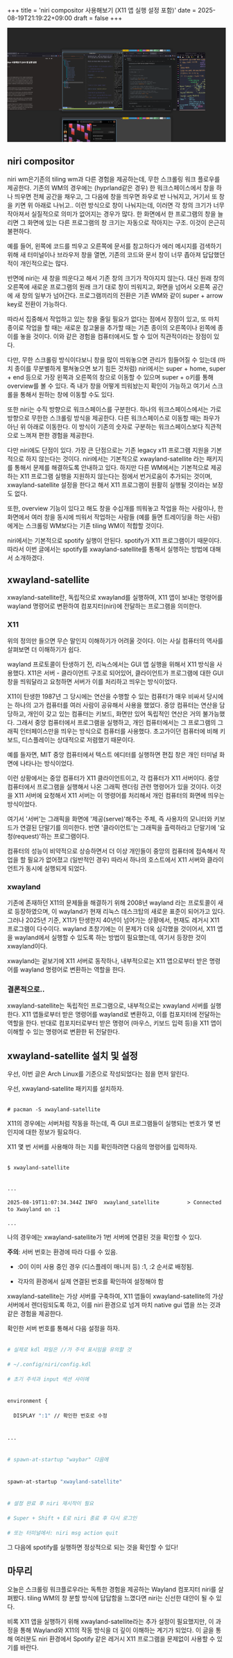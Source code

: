 +++
title = 'niri compositor 사용해보기 (X11 앱 실행 설정 포함)'
date = 2025-08-19T21:19:22+09:00
draft = false
+++

![niri의 overview 기능을 실행한 모습이다.](featured.png)

## niri compositor

niri wm은기존의 tiling wm과 다른 경험을 제공하는데, 무한 스크롤링 워크 플로우를 제공한다. 기존의 WM의 경우에는 (hyprland같은 경우) 한 워크스페이스에서 창을 하나 띄우면 전체 공간을 채우고, 그 다음에 창을 띄우면 좌우로 반 나눠지고, 거기서 또 창을 키면 위 아래로 나뉘고.. 이런 방식으로 창이 나눠지는데, 이러면 각 창의 크기가 너무 작아져서 실질적으로 의미가 없어지는 경우가 많다. 한 화면에서 한 프로그램의 창을 늘리면 그 화면에 있는 다른 프로그램의 창 크기는 자동으로 작아지는 구조. 이것이 은근히 불편하다.


예를 들어, 왼쪽에 코드를 띄우고 오른쪽에 문서를 참고하다가 에러 메시지를 검색하기 위해 새 터미널이나 브라우저 창을 열면, 기존의 코드와 문서 창이 너무 좁아져 답답했던 적이 개인적으로는 많다.


반면에 niri는 새 창을 띄운다고 해서 기존 창의 크기가 작아지지 않는다. 대신 원래 창의 오른쪽에 새로운 프로그램의 원래 크기 대로 창이 띄워지고, 화면을 넘어서 오른쪽 공간에 새 창의 일부가 넘어간다. 프로그램끼리의 전환은 기존 WM와 같이 super + arrow key로 전환이 가능하다. 


따라서 집중해서 작업하고 있는 창을 줄일 필요가 없다는 점에서 장점이 있고, 또 마치 종이로 작업을 할 때는 새로운 참고물을 추가할 때는 기존 종이의 오른쪽이나 왼쪽에 종이를 놓을 것이다. 이와 같은 경험을 컴퓨터에서도 할 수 있어 직관적이라는 장점이 있다. 


다만, 무한 스크롤링 방식이다보니 창을 많이 띄워놓으면 관리가 힘들어질 수 있는데 (마치 종이를 무분별하게 펼쳐놓으면 보기 힘든 것처럼) niri에서는 super + home, super + end 등으로 가장 왼쪽과 오른쪽의 창으로 이동할 수 있으며 super + o키를 통해 overview를 볼 수 있다. 즉 내가 창을 어떻게 띄워놨는지 확인이 가능하고 여기서 스크롤을 통해서 원하는 창에 이동할 수도 있다.


또한 niri는 수직 방향으로 워크스페이스를 구분한다. 하나의 워크스페이스에서는 가로 방향으로 무한한 스크롤링 방식을 제공한다. 다른 워크스페이스로 이동할 때는 좌우가 아닌 위 아래로 이동한다. 이 방식이 기존의 숫자로 구분하는 워크스페이스보다 직관적으로 느껴져 편한 경험을 제공한다. 


다만 niri에도 단점이 있다. 가장 큰 단점으로는 기존 legacy x11 프로그램 지원을 기본적으로 하지 않는다는 것이다. niri에서는 기본적으로 xwayland-satellite 라는 패키지를 통해서 문제를 해결하도록 안내하고 있다. 하지만 다른 WM에서는 기본적으로 제공하는 X11 프로그램 실행을 지원하지 않는다는 점에서 번거로움이 추가되는 것이며, xwayland-satellite 설정을 한다고 해서 X11 프로그램이 원활히 실행될 것이라는 보장도 없다. 


또한, overview 기능이 있다고 해도 창을 수십개를 띄워놓고 작업을 하는 사람이나, 한 화면에서 여러 창을 동시에 띄워서 작업하는 사람들 (예를 들면 트레이딩을 하는 사람) 에게는 스크롤링 WM보다는 기존 tiling WM이 적합할 것이다.


niri에서는 기본적으로 spotify 실행이 안된다. spotify가 X11 프로그램이기 때문이다. 따라서 이번 글에서는 spotify를 xwayland-satellite를 통해서 실행하는 방법에 대해서 소개하겠다.


## xwayland-satellite


xwayland-satellite란, 독립적으로 xwayland를 실행하여, X11 앱이 보내는 명령어를 wayland 명령어로 변환하여 컴포지터(niri)에 전달하는 프로그램을 의미한다.


### X11


위의 정의만 들으면 무슨 말인지 이해하기가 어려울 것이다. 이는 사실 컴퓨터의 역사를 살펴보면 더 이해하기가 쉽다.


wayland 프로토콜이 탄생하기 전, 리눅스에서는 GUI 앱 실행을 위해서 X11 방식을 사용했다. X11은 서버 - 클라이언트 구조로 되어있어, 클라이언트가 프로그램에 대한 GUI 창을 띄워달라고 요청하면 서버가 이를 처리하고 띄우는 방식이었다.


X11이 탄생한 1987년 그 당시에는 연산을 수행할 수 있는 컴퓨터가 매우 비싸서 당시에는 하나의 고가 컴퓨터를 여러 사람이 공유해서 사용을 했었다. 중앙 컴퓨터는 연산을 담당하고, 개인이 갖고 있는 컴퓨터는 키보드, 화면만 있어 독립적인 연산은 거의 불가능했다. 그래서 중앙 컴퓨터에서 프로그램을 실행하고, 개인 컴퓨터에서는 그 프로그램의 그래픽 인터페이스만을 띄우는 방식으로 컴퓨터를 사용했다. 초고가이던 컴퓨터에 비해 키보드, 디스플레이는 상대적으로 저렴했기 때문이다.


예를 들자면, MIT 중앙 컴퓨터에서 텍스트 에디터를 실행하면 편집 창은 개인 터미널 화면에 나타나는 방식이었다.


이런 상황에서는 중앙 컴퓨터가 X11 클라이언트이고, 각 컴퓨터가 X11 서버이다. 중앙 컴퓨터에서 프로그램을 실행해서 나온 그래픽 렌더링 관련 명령어가 있을 것이다. 이것을 X11 서버에 요청해서 X11 서버는 이 명령어를 처리해서 개인 컴퓨터의 화면에 띄우는 방식이었다.


여기서 '서버'는 그래픽을 화면에 '제공(serve)'해주는 주체, 즉 사용자의 모니터와 키보드가 연결된 단말기를 의미한다. 반면 '클라이언트'는 그래픽을 출력하라고 단말기에 '요청(request)'하는 프로그램이다.


컴퓨터의 성능이 비약적으로 상승하면서 더 이상 개인들이 중앙의 컴퓨터에 접속해서 작업을 할 필요가 없어졌고 (일반적인 경우) 따라서 하나의 호스트에서 X11 서버와 클라이언트가 동시에 실행되게 되었다. 


### xwayland


기존에 존재하던 X11의 문제들을 해결하기 위해 2008년  wayland 라는 프로토콜이 새로 등장하였으며, 이 wayland가 현재 리눅스 데스크탑의 새로운 표준이 되어가고 있다. 그러나 2025년 기준, X11가 탄생한지 40년이 넘어가는 상황에서, 현재도 레거시 X11 프로그램이 다수이다. wayland 초창기에는 이 문제가 더욱 심각했을 것이어서, X11 앱을 wayland에서 실행할 수 있도록 하는 방법이 필요했는데, 여기서 등장한 것이 xwayland이다. 


xwayland는 겉보기에 X11 서버로 동작하나, 내부적으로는 X11 앱으로부터 받은 명령어를 wayland 명령어로 변환하는 역할을 한다. 


### 결론적으로.. 


xwayland-satellite는 독립적인 프로그램으로, 내부적으로는 xwayland 서버를 실행한다. X11 앱들로부터 받은 명령어를 wayland로 변환하고, 이를 컴포지터에 전달하는 역할을 한다. 반대로 컴포지터로부터 받은 명령어 (마우스, 키보드 입력 등)을 X11 앱이 이해할 수 있는 명령어로 변환한 뒤 전달한다.


## xwayland-satellite 설치 및 설정


우선, 이번 글은 Arch Linux를 기준으로 작성되었다는 점을 먼저 알린다.


우선, xwayland-satellite 패키지를 설치하자. 


```console

# pacman -S xwayland-satellite

```


X11의 경우에는 서버처럼 작동을 하는데, 즉 GUI 프로그램들이 실행되는 번호가 몇 번인지에 대한 정보가 필요하다.


X11 몇 번 서버를 사용해야 하는 지를 확인하려면 다음의 명령어를 입력하자.


```console

$ xwayland-satellite


...

2025-08-19T11:07:34.344Z INFO  xwayland_satellite         > Connected to Xwayland on :1

...

```


나의 경우에는 xwayland-satellite가 1번 서버에 연결된 것을 확인할 수 있다.


**주의**: 서버 번호는 환경에 따라 다를 수 있음.

- :0이 이미 사용 중인 경우 (디스플레이 매니저 등) :1, :2 순서로 배정됨.

- 각자의 환경에서 실제 연결된 번호를 확인하여 설정해야 함


xwayland-satellite는 가상 서버를 구축하여, X11 앱들이 xwayland-satellite의 가상서버에서 렌더링되도록 하고, 이를 niri 환경으로 넘겨 마치 native gui 앱을 쓰는 것과 같은 경험을 제공한다.


확인한 서버 번호를 통해서 다음 설정을 하자.


```bash

# 실제로 kdl 파일은 //가 주석 표시임을 유의할 것

# ~/.config/niri/config.kdl

# 초기 주석과 input 섹션 사이에 


environment {

  DISPLAY ":1" // 확인한 번호로 수정


...


# spawn-at-startup "waybar" 다음에


spawn-at-startup "xwayland-satellite"


# 설정 완료 후 niri 재시작이 필요

# Super + Shift + E로 niri 종료 후 다시 로그인

# 또는 터미널에서: niri msg action quit

```


그 다음에 spotify를 실행하면 정상적으로 되는 것을 확인할 수 있다!


## 마무리

오늘은 스크롤링 워크플로우라는 독특한 경험을 제공하는 Wayland 컴포지터 niri를 살펴봤다. tiling WM의 창 분할 방식에 답답함을 느꼈다면 niri는 신선한 대안이 될 수 있다.


비록 X11 앱을 실행하기 위해 xwayland-satellite라는 추가 설정이 필요했지만, 이 과정을 통해 Wayland와 X11의 작동 방식을 더 깊이 이해하는 계기가 되었다. 이 글을 통해 여러분도 niri 환경에서 Spotify 같은  레거시 X11 프로그램을 문제없이 사용할 수 있기를 바란다.
